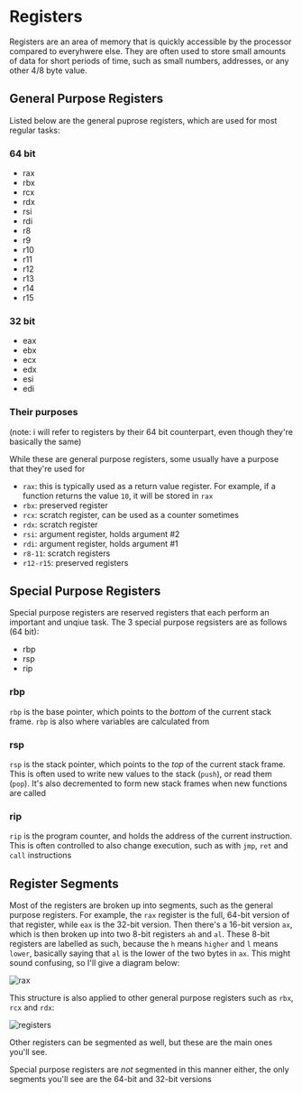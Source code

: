 # Registers

Registers are an area of memory that is quickly accessible by the processor compared to everyhwere else. They are often used to store small amounts of data for short periods of time, such as small numbers, addresses, or any other 4/8 byte value.

## General Purpose Registers

Listed below are the general puprose registers, which are used for most regular tasks:

### 64 bit

* rax
* rbx
* rcx
* rdx
* rsi
* rdi
* r8
* r9
* r10
* r11
* r12
* r13
* r14
* r15

### 32 bit

* eax
* ebx
* ecx
* edx
* esi
* edi

### Their purposes

\(note: i will refer to registers by their 64 bit counterpart, even though they're basically the same\)

While these are general purpose registers, some usually have a purpose that they're used for

* `rax`: this is typically used as a return value register. For example, if a function returns the value `10`, it will be stored in `rax`
* `rbx`: preserved register
* `rcx`: scratch register, can be used as a counter sometimes
* `rdx`: scratch register
* `rsi`: argument register, holds argument \#2
* `rdi`: argument register, holds argument \#1
* `r8-11`: scratch registers
* `r12-r15`: preserved registers

## Special Purpose Registers

Special purpose registers are reserved registers that each perform an important and unqiue task. The 3 special purpose regsisters are as follows \(64 bit\):

* rbp
* rsp
* rip

### rbp

`rbp` is the base pointer, which points to the _bottom_ of the current stack frame. `rbp` is also where variables are calculated from

### rsp

`rsp` is the stack pointer, which points to the _top_ of the current stack frame. This is often used to write new values to the stack \(`push`\), or read them \(`pop`\). It's also decremented to form new stack frames when new functions are called

### rip

`rip` is the program counter, and holds the address of the current instruction. This is often controlled to also change execution, such as with `jmp`, `ret` and `call` instructions

## Register Segments

Most of the registers are broken up into segments, such as the general purpose registers. For example, the `rax` register is the full, 64-bit version of that register, while `eax` is the 32-bit version. Then there's a 16-bit version `ax`, which is then broken up into two 8-bit registers `ah` and `al`. These 8-bit registers are labelled as such, because the `h` means `higher` and `l` means `lower`, basically saying that `al` is the lower of the two bytes in `ax`. This might sound confusing, so I'll give a diagram below:

![rax](../../.gitbook/assets/rax.png)

This structure is also applied to other general purpose registers such as `rbx`, `rcx` and `rdx`:

![registers](../../.gitbook/assets/registers.png)

Other registers can be segmented as well, but these are the main ones you'll see.

Special purpose registers are _not_ segmented in this manner either, the only segments you'll see are the 64-bit and 32-bit versions

